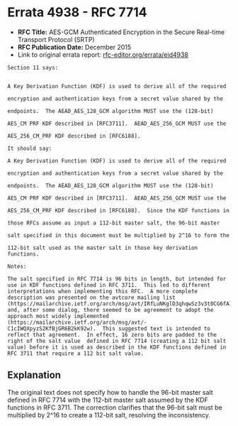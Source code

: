 # Errata 4938 - RFC 7714

- **RFC Title:** AES-GCM Authenticated Encryption in the Secure Real-time Transport Protocol (SRTP)
- **RFC Publication Date:** December 2015
- Link to original errata report: [rfc-editor.org/errata/eid4938](https://www.rfc-editor.org/errata/eid4938)

```
Section 11 says:


A Key Derivation Function (KDF) is used to derive all of the required
encryption and authentication keys from a secret value shared by the
endpoints.  The AEAD_AES_128_GCM algorithm MUST use the (128-bit)
AES_CM PRF KDF described in [RFC3711].  AEAD_AES_256_GCM MUST use the
AES_256_CM_PRF KDF described in [RFC6188].

It should say:

A Key Derivation Function (KDF) is used to derive all of the required
encryption and authentication keys from a secret value shared by the
endpoints.  The AEAD_AES_128_GCM algorithm MUST use the (128-bit)
AES_CM PRF KDF described in [RFC3711].  AEAD_AES_256_GCM MUST use the
AES_256_CM_PRF KDF described in [RFC6188].  Since the KDF functions in
those RFCs assume as input a 112-bit master salt, the 96-bit master
salt specified in this document must be multiplied by 2^16 to form the
112-bit salt used as the master salt in those key derivation functions.

Notes:

The salt specified in RFC 7714 is 96 bits in length, but intended for use in KDF functions defined in RFC 3711.  This led to different interpretations when implementing this RFC.  A more complete description was presented on the avtcore mailing list (https://mailarchive.ietf.org/arch/msg/avt/IRfLuNKglD3qhqwSz3v3t0CG6fA) and, after some dialog, there seemed to be agreement to adopt the approach most widely implemented (https://mailarchive.ietf.org/arch/msg/avt/-C1cIWQXpyzS2KfBjGR6B2kK92w).  This suggested text is intended to reflect that agreement.  In effect, 16 zero bits are padded to the right of the salt value  defined in RFC 7714 (creating a 112 bit salt value) before it is used as described in the KDF functions defined in RFC 3711 that require a 112 bit salt value.
```

## Explanation

The original text does not specify how to handle the 96-bit master salt defined in RFC 7714 with the 112-bit master salt assumed by the KDF functions in RFC 3711. The correction clarifies that the 96-bit salt must be multiplied by 2^16 to create a 112-bit salt, resolving the inconsistency.
